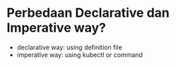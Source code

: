 # Perbedaan Declarative dan Imperative way?

- declarative way: using definition file
- imperative way: using kubectl or command